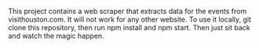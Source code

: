 This project contains a web scraper that extracts data for the events from visithouston.com. It will not work for any other website. To use it locally, git clone this repository, then run npm install and npm start. Then just sit back and watch the magic happen. 